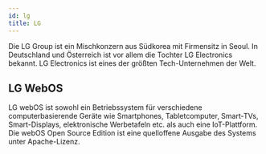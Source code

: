```yaml
---
id: lg
title: LG
---
```


Die LG Group ist ein Mischkonzern aus Südkorea mit Firmensitz in Seoul. In Deutschland und Österreich ist vor allem die Tochter LG Electronics bekannt. LG Electronics ist eines der größten Tech-Unternehmen der Welt.


## LG WebOS

LG webOS ist sowohl ein Betriebssystem für verschiedene computerbasierende Geräte wie Smartphones, Tabletcomputer, Smart-TVs, Smart-Displays, elektronische Werbetafeln etc. als auch eine IoT-Plattform. Die webOS Open Source Edition ist eine quelloffene Ausgabe des Systems unter Apache-Lizenz.


